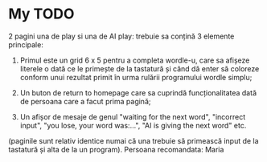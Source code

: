 # My TODO

2 pagini una de play si una de AI play: trebuie sa conțină 3 elemente principale:

1. Primul este un grid 6 x 5 pentru a completa wordle-u, care sa afișeze literele o dată ce le primește de la tastatură și când dă enter să coloreze conform unui rezultat primit în urma rulării programului wordle simplu;

2. Un buton de return to homepage care sa cuprindă funcționalitatea dată de persoana care a facut prima pagină;

3. Un afișor de mesaje de genul "waiting for the next word", "incorrect input", "you lose, your word was:...", "AI is giving the next word" etc.

(paginile sunt relativ identice numai că una trebuie să primească input de la tastatură și alta de la un program).
Persoana recomandata: Maria